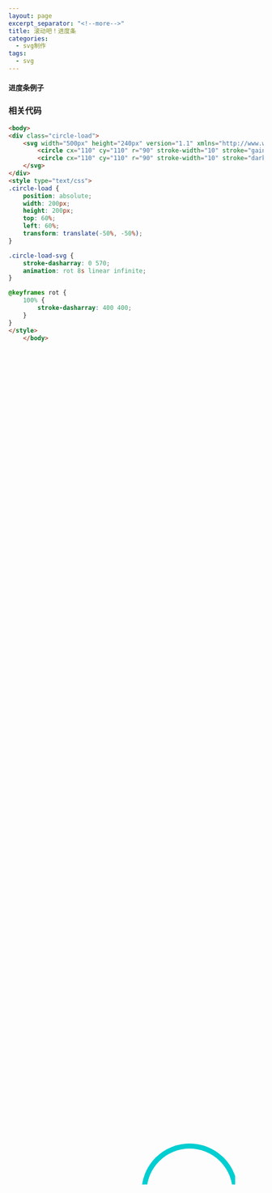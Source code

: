 ```yaml
---
layout: page
excerpt_separator: "<!--more-->"
title: 滚动吧！进度条
categories:
  - svg制作
tags:
  - svg
---
```

#### 进度条例子

<body>
<div class="circle-load">
    <svg width="500px" height="240px" version="1.1" xmlns="http://www.w3.org/2000/svg">
        <circle cx="110" cy="110" r="90" stroke-width="10" stroke="gainsboro" fill="none"></circle>
        <circle cx="110" cy="110" r="90" stroke-width="10" stroke="darkturquoise" fill="none" class="circle-load-svg"></circle>
    </svg>
</div>
<style type="text/css">
.circle-load {
    position: absolute;
    width: 200px;
    height: 200px;
    top: 60%;
    left: 60%;
    transform: translate(-50%, -50%);
}

.circle-load-svg {
    stroke-dasharray: 0 570;
    animation: rot 8s linear infinite;
}

@keyframes rot {
    100% {
        stroke-dasharray: 400 400;
    }
}
</style>
	</body>

<!--more-->
### 相关代码
```markdown
<body>
<div class="circle-load">
    <svg width="500px" height="240px" version="1.1" xmlns="http://www.w3.org/2000/svg">
        <circle cx="110" cy="110" r="90" stroke-width="10" stroke="gainsboro" fill="none"></circle>
        <circle cx="110" cy="110" r="90" stroke-width="10" stroke="darkturquoise" fill="none" class="circle-load-svg"></circle>
    </svg>
</div>
<style type="text/css">
.circle-load {
    position: absolute;
    width: 200px;
    height: 200px;
    top: 60%;
    left: 60%;
    transform: translate(-50%, -50%);
}

.circle-load-svg {
    stroke-dasharray: 0 570;
    animation: rot 8s linear infinite;
}

@keyframes rot {
    100% {
        stroke-dasharray: 400 400;
    }
}
</style>
	</body>

```
